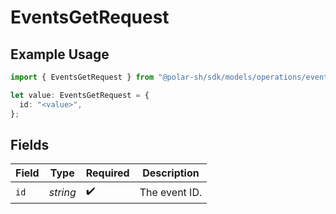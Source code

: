# EventsGetRequest

## Example Usage

```typescript
import { EventsGetRequest } from "@polar-sh/sdk/models/operations/eventsget.js";

let value: EventsGetRequest = {
  id: "<value>",
};
```

## Fields

| Field              | Type               | Required           | Description        |
| ------------------ | ------------------ | ------------------ | ------------------ |
| `id`               | *string*           | :heavy_check_mark: | The event ID.      |